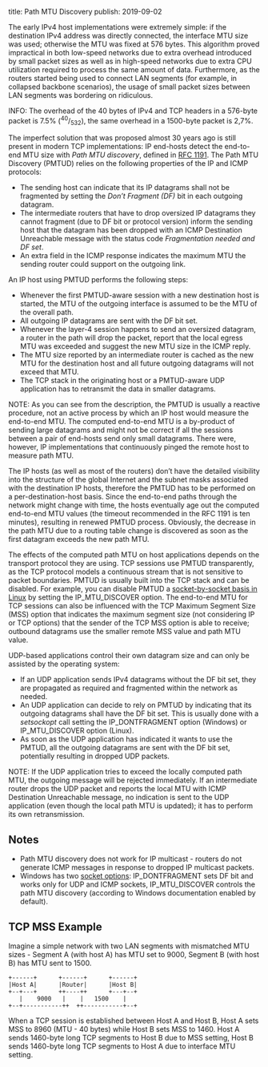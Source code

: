 title: Path MTU Discovery
publish: 2019-09-02

The early IPv4 host implementations were extremely simple: if the destination IPv4 address was directly connected, the interface MTU size was used; otherwise the MTU was fixed at 576 bytes. This algorithm proved impractical in both low-speed networks due to extra overhead introduced by small packet sizes as well as in high-speed networks due to extra CPU utilization required to process the same amount of data. Furthermore, as the routers started being used to connect LAN segments (for example, in collapsed backbone scenarios), the usage of small packet sizes between LAN segments was bordering on ridiculous.

INFO: The overhead of the 40 bytes of IPv4 and TCP headers in a 576-byte packet is 7.5% (<sup>40</sup>/<sub>532</sub>), the same overhead in a 1500-byte packet is 2,7%.

The imperfect solution that was proposed almost 30 years ago is still present in modern TCP implementations: IP end-hosts detect the end-to-end MTU size with *Path MTU discovery*, defined in [RFC 1191](https://tools.ietf.org/html/rfc1191). The Path MTU Discovery (PMTUD) relies on the following properties of the IP and ICMP protocols:

- The sending host can indicate that its IP datagrams shall not be fragmented by setting the *Don’t Fragment (DF)* bit in each outgoing datagram.
- The intermediate routers that have to drop oversized IP datagrams they cannot fragment (due to DF bit or protocol version) inform the sending host that the datagram has been dropped with an ICMP Destination Unreachable message with the status code *Fragmentation needed and DF set*.
- An extra field in the ICMP response indicates the maximum MTU the sending router could support on the outgoing link.

An IP host using PMTUD performs the following steps:

- Whenever the first PMTUD-aware session with a new destination host is started, the MTU of the outgoing interface is assumed to be the MTU of the overall path.
- All outgoing IP datagrams are sent with the DF bit set.
- Whenever the layer-4 session happens to send an oversized datagram, a router in the path will drop the packet, report that the local egress MTU was exceeded and suggest the new MTU size in the ICMP reply.
- The MTU size reported by an intermediate router is cached as the new MTU for the destination host and all future outgoing datagrams will not exceed that MTU.
- The TCP stack in the originating host or a PMTUD-aware UDP application has to retransmit the data in smaller datagrams.

NOTE: As you can see from the description, the PMTUD is usually a reactive procedure, not an active process by which an IP host would measure the end-to-end MTU. The computed end-to-end MTU is a by-product of sending large datagrams and might not be correct if all the sessions between a pair of end-hosts send only small datagrams. There were, however, IP implementations that continuously pinged the remote host to measure path MTU.

The IP hosts (as well as most of the routers) don’t have the detailed visibility into the structure of the global Internet and the subnet masks associated with the destination IP hosts, therefore the PMTUD has to be performed on a per-destination-host basis. Since the end-to-end paths through the network might change with time, the hosts eventually age out the computed end-to-end MTU values (the timeout recommended in the RFC 1191 is ten minutes), resulting in renewed PMTUD process. Obviously, the decrease in the path MTU due to a routing table change is discovered as soon as the first datagram exceeds the new path MTU.

The effects of the computed path MTU on host applications depends on the transport protocol they are using. TCP sessions use PMTUD transparently, as the TCP protocol models a continuous stream that is not sensitive to packet boundaries. PMTUD is usually built into the TCP stack and can be disabled. For example, you can disable PMTUD a [socket-by-socket basis in Linux](http://linux.die.net/man/7/ip) by setting the IP\_MTU\_DISCOVER option. The end-to-end MTU for TCP sessions can also be influenced with the TCP Maximum Segment Size (MSS) option that indicates the maximum segment size (not considering IP or TCP options) that the sender of the TCP MSS option is able to receive; outbound datagrams use the smaller remote MSS value and path MTU value.

UDP-based applications control their own datagram size and can only be assisted by the operating system:

- If an UDP application sends IPv4 datagrams without the DF bit set, they are propagated as required and fragmented within the network as needed.
- An UDP application can decide to rely on PMTUD by indicating that its outgoing datagrams shall have the DF bit set. This is usually done with a *setsockopt* call setting the IP\_DONTFRAGMENT option (Windows) or IP\_MTU\_DISCOVER option (Linux).
- As soon as the UDP application has indicated it wants to use the PMTUD, all the outgoing datagrams are sent with the DF bit set, potentially resulting in dropped UDP packets.

NOTE: If the UDP application tries to exceed the locally computed path MTU, the outgoing message will be rejected immediately. If an intermediate router drops the UDP packet and reports the local MTU with ICMP Destination Unreachable message, no indication is sent to the UDP application (even though the local path MTU is updated); it has to perform its own retransmission.

## Notes

* Path MTU discovery does not work for IP multicast - routers do not generate ICMP messages in response to dropped IP multicast packets.
* Windows has two [socket options](https://docs.microsoft.com/en-us/windows/win32/winsock/ipproto-ip-socket-options): IP_DONTFRAGMENT sets DF bit and works only for UDP and ICMP sockets, IP_MTU_DISCOVER controls the path MTU discovery (according to Windows documentation enabled by default).

## TCP MSS Example

Imagine a simple network with two LAN segments with mismatched MTU sizes - Segment A (with host A) has MTU set to 9000, Segment B (with host B) has MTU sent to 1500.


    +------+      +------+      +------+
    |Host A|      |Router|      |Host B|
    +--+---+      ++----++      +---+--+
       |    9000   |    |   1500    |
    +--+-----------++  ++-----------+--+


When a TCP session is established between Host A and Host B, Host A sets MSS to 8960 (MTU - 40 bytes) while Host B sets MSS to 1460. Host A sends 1460-byte long TCP segments to Host B due to MSS setting, Host B sends 1460-byte long TCP segments to Host A due to interface MTU setting.